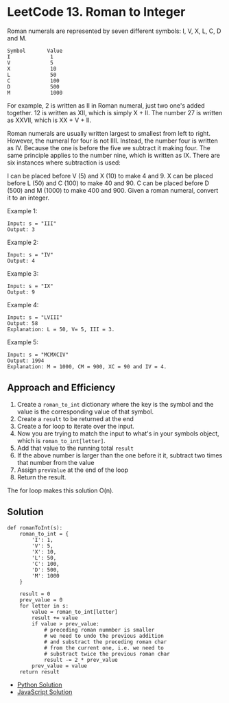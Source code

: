 # LeetCode 13. Roman to Integer
Roman numerals are represented by seven different symbols: I, V, X, L, C, D and M.
```
Symbol       Value
I             1
V             5
X             10
L             50
C             100
D             500
M             1000
```
For example, 2 is written as II in Roman numeral, just two one's added together. 12 is written as XII, which is simply X + II. The number 27 is written as XXVII, which is XX + V + II.

Roman numerals are usually written largest to smallest from left to right. However, the numeral for four is not IIII. Instead, the number four is written as IV. Because the one is before the five we subtract it making four. The same principle applies to the number nine, which is written as IX. There are six instances where subtraction is used:

I can be placed before V (5) and X (10) to make 4 and 9. 
X can be placed before L (50) and C (100) to make 40 and 90. 
C can be placed before D (500) and M (1000) to make 400 and 900.
Given a roman numeral, convert it to an integer.

Example 1:
```
Input: s = "III"
Output: 3
```
Example 2:
```
Input: s = "IV"
Output: 4
```
Example 3:
```
Input: s = "IX"
Output: 9
```
Example 4:
```
Input: s = "LVIII"
Output: 58
Explanation: L = 50, V= 5, III = 3.
```
Example 5:
```
Input: s = "MCMXCIV"
Output: 1994
Explanation: M = 1000, CM = 900, XC = 90 and IV = 4.
```


## Approach and Efficiency
1. Create a `roman_to_int` dictionary where the key is the symbol and the value is the corresponding value of that symbol.
1. Create a `result` to be returned at the end
1. Create a for loop to iterate over the input.
  1. Now you are trying to match the input to what's in your symbols object, which is `roman_to_int[letter]`. 
  1. Add that value to the running total `result`
  1. If the above number is larger than the one before it it, subtract two times that number from the value
  1. Assign `prevValue` at the end of the loop
1. Return the result.

The for loop makes this solution O(n).

## Solution
```
def romanToInt(s):
    roman_to_int = {
        'I': 1,
        'V': 5,
        'X': 10,
        'L': 50,
        'C': 100,
        'D': 500,
        'M': 1000
    }

    result = 0
    prev_value = 0
    for letter in s:
        value = roman_to_int[letter]
        result += value
        if value > prev_value:
            # preceding roman nummber is smaller
            # we need to undo the previous addition
            # and substract the preceding roman char
            # from the current one, i.e. we need to
            # substract twice the previous roman char
            result -= 2 * prev_value
        prev_value = value
    return result
```
- [Python Solution](./roman_to_integer.py)
- [JavaScript Solution](../../../../javascript/strings/romanToInteger/README.md)

